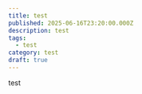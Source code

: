 ```yaml
---
title: test
published: 2025-06-16T23:20:00.000Z
description: test
tags:
  - test
category: test
draft: true
---
```

test
